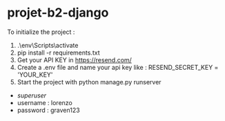 ﻿# projet-b2-django

To initialize the project  : 
1. .\env\Scripts\activate
2. pip install -r requirements.txt
3. Get your API KEY in https://resend.com/
4. Create a .env file and name your api key like : RESEND_SECRET_KEY = 'YOUR_KEY'
5. Start the project with python manage.py runserver

- *superuser*
- username : lorenzo
- password : graven123
